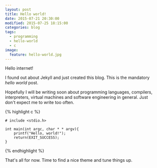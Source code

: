 ```yaml
---
layout: post
title: Hello world!
date: 2015-07-21 20:30:00
modified: 2015-07-25 18:15:00
categories: blog
tags:
  - programming
  - hello-world
  - c
image:
  feature: hello-world.jpg
---
```


Hello internet!

I found out about Jekyll and just created this blog. This is the mandatory *hello world* post.

Hopefully I will be writing soon about programming languages, compilers, interpreters, virtual machines and software engineering in general.
Just don't expect me to write too often.

{% highlight c %}

    # include <stdio.h>

    int main(int argc, char * * argv){
        printf("Hello, world!");
        return(EXIT_SUCCESS);
    }

{% endhighlight %}

That's all for now. Time to find a nice theme and tune things up.
